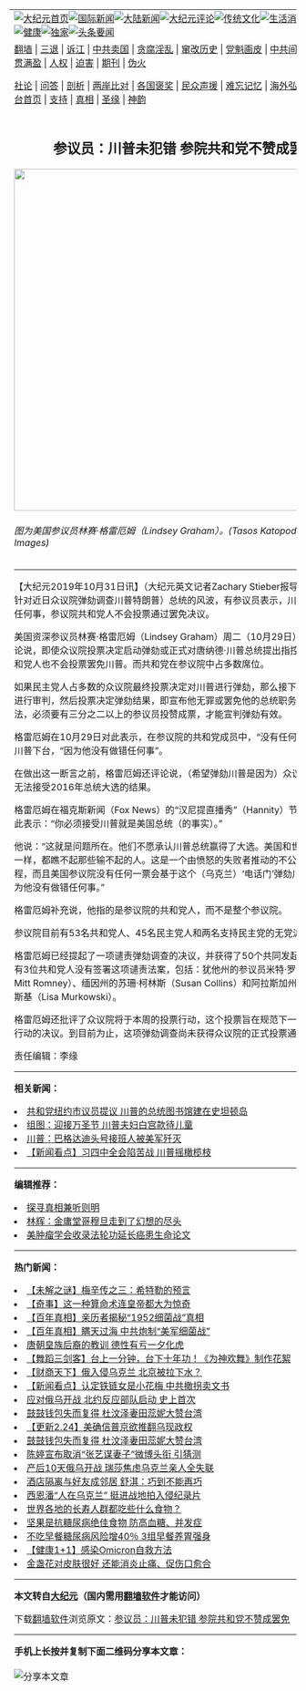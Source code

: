 <a name="1" id="1" target="_blank"></a><span id="1"></span>
<table align=center border="0"><tr><td colspan="2" VALIGN=TOP><a href="https://github.com/qtfwow338/djy/blob/master/gb/nf1351518.md#1"><img src="https://raw.githubusercontent.com/qtfwow338/www/master/t/djy/1.jpg" title="大纪元首页" alt="大纪元首页"></a><a href="https://github.com/qtfwow338/djy/blob/master/gb/n24hr.md#1"><img src="https://raw.githubusercontent.com/qtfwow338/www/master/t/djy/3.jpg" title="国际新闻" alt="国际新闻"></a><a href="https://github.com/qtfwow338/djy/blob/master/gb/nsc413.md#1"><img src="https://raw.githubusercontent.com/qtfwow338/www/master/t/djy/4.jpg" title="大陆新闻" alt="大陆新闻"></a><a href="https://github.com/qtfwow338/djy/blob/master/gb/news392.md#1"><img src="https://raw.githubusercontent.com/qtfwow338/www/master/t/djy/5.jpg" title="大纪元评论" alt="大纪元评论"></a><a href="https://github.com/qtfwow338/djy/blob/master/gb/news2007.md#1"><img src="https://raw.githubusercontent.com/qtfwow338/www/master/t/djy/6.jpg" title="传统文化" alt="传统文化"></a><a href="https://github.com/qtfwow338/djy/blob/master/gb/news2008.md#1"><img src="https://raw.githubusercontent.com/qtfwow338/www/master/t/djy/7.jpg" title="生活消费" alt="生活消费"></a><a href="https://github.com/qtfwow338/djy/blob/master/gb/ncyule.md#1"><img src="https://raw.githubusercontent.com/qtfwow338/www/master/t/djy/8.jpg" title="娱乐休闲" alt="娱乐休闲"></a><a href="https://github.com/qtfwow338/djy/blob/master/gb/nsc1002.md#1"><img src="https://raw.githubusercontent.com/qtfwow338/www/master/t/djy/9.jpg" title="健康" alt="健康"></a><a href="https://github.com/qtfwow338/djy/blob/master/gb/nf6092.md#1"><img src="https://raw.githubusercontent.com/qtfwow338/www/master/t/djy/10a.jpg" title="独家" alt="独家"></a><a href="https://github.com/qtfwow338/djy/blob/master/gb/nf4514.md#1"><img src="https://raw.githubusercontent.com/qtfwow338/www/master/t/djy/12a.jpg" title="头条要闻" alt="头条要闻"></a></td></tr>
<tr><td colspan="2" VALIGN=TOP><a target="_blank" href="https://github.com/qtfwow338/www/blob/master/README.md?zsrh#1">翻墙</a> | <a target="_blank" href="https://github.com/qtfwow338/djy/blob/master/gb/nf5657.md#1">三退</a> | <a target="_blank" href="https://github.com/qtfwow338/djy/blob/master/gb/nf6124.md#1">诉江</a> | <a target="_blank" href="https://github.com/qtfwow338/djy/blob/master/gb/nf1176117.md#1">中共卖国</a> | <a target="_blank" href="https://github.com/qtfwow338/djy/blob/master/gb/nf5773.md#1">贪腐淫乱</a> | <a target="_blank" href="https://github.com/qtfwow338/djy/blob/master/gb/nf1176115.md#1">窜改历史</a> | <a target="_blank" href="https://github.com/qtfwow338/djy/blob/master/gb/nf1176107.md#1">党魁画皮</a> | <a target="_blank" href="https://github.com/qtfwow338/djy/blob/master/gb/nf1320400.md#1">中共间谍</a> | <a target="_blank" href="https://github.com/qtfwow338/djy/blob/master/gb/nf1176114.md#1">破坏传统</a> | <a target="_blank" href="https://github.com/qtfwow338/ntdtv/blob/master/gb/prog447_1.md#1">恶贯满盈</a> | <a target="_blank" href="https://github.com/qtfwow338/djy/blob/master/gb/ncid278.md#1">人权</a> | <a target="_blank" href="https://github.com/qtfwow338/djy/blob/master/gb/nf1176111.md#1">迫害</a> | <a target="_blank" href="https://gitlab.com/szzdlab/mh-qikan/blob/master/README.md#1">期刊</a> | <a target="_blank" href="https://github.com/qtfwow338/djy/blob/master/gb/nf5562.md#1">伪火</a></p><p><a target="_blank" href="https://github.com/qtfwow338/djy/blob/master/gb/9p.md#1">社论</a> | <a target="_blank" href="https://github.com/qtfwow338/djy/blob/master/gb/nf4378.md#1">问答</a> | <a target="_blank" href="https://github.com/qtfwow338/djy/blob/master/gb/nf5792.md#1">剖析</a> | <a target="_blank" href="https://github.com/qtfwow338/djy/blob/master/gb/nf5735.md#1">两岸比对</a> | <a target="_blank" href="https://github.com/qtfwow338/djy/blob/master/gb/nf6119.md#1">各国褒奖</a> | <a target="_blank" href="https://github.com/qtfwow338/djy/blob/master/gb/nf6120.md#1">民众声援</a> | <a target="_blank" href="https://github.com/qtfwow338/djy/blob/master/gb/nf1188594.md#1">难忘记忆</a> | <a target="_blank" href="https://github.com/qtfwow338/djy/blob/master/gb/nf3180.md#1">海外弘传</a> | <a target="_blank" href="https://github.com/qtfwow338/djy/blob/master/gb/nf5410.md#1">万人上访</a> | <a target="_blank" href="https://github.com/qtfwow338/www/blob/master/README.md?zsrh#1">平台首页</a> | <a target="_blank" href="https://github.com/qtfwow338/djy/blob/master/gb/nf4386.md#1">支持</a> | <a target="_blank" href="https://github.com/qtfwow338/djy/blob/master/gb/nf4389.md#1">真相</a> | <a target="_blank" href="https://github.com/qtfwow338/djy/blob/master/gb/nf5790.md#1">圣缘</a> | <a target="_blank" href="https://github.com/qtfwow338/djy/blob/master/gb/nf4786.md#1">神韵</a></td></tr>
<tr><td VALIGN=TOP width="626"><h2 align=center>参议员：川普未犯错 参院共和党不赞成罢免</h2>
<img width="600" src="https://i.epochtimes.com/assets/uploads/2019/10/lindsey-graham-1200x798-600x400.jpg" />
<h6>图为美国参议员林赛·格雷厄姆（Lindsey Graham）。(Tasos Katopodis/Getty Images)
</h6>
<hr>
	<p>【大纪元2019年10月31日讯】（大纪元英文记者Zachary Stieber报导／高杉编译）针对近日众议院<ahref="https://github.com/qtfwow338/djy/blob/master/gb/tag/%E5%BC%B9%E5%8A%BE%E8%B0%83%E6%9F%A5.md#1">弹劾调查</a><ahref="https://github.com/qtfwow338/djy/blob/master/gb/tag/%E5%B7%9D%E6%99%AE.md#1">川普</a><ahref="https://github.com/qtfwow338/djy/blob/master/gb/tag/%E7%89%B9%E6%9C%97%E6%99%AE.md#1">特朗普</a>）总统的风波，有参议员表示，川普并没有做错任何事，参议院共和党人不会投票通过罢免决议。</p>
<p>美国资深参议员林赛·<ahref="https://github.com/qtfwow338/djy/blob/master/gb/tag/%E6%A0%BC%E9%9B%B7%E5%8E%84%E5%A7%86.md#1">格雷厄姆</a>（Lindsey Graham）周二（10月29日）对此问题评论说，即使众议院投票决定启动弹劾或正式对唐纳德·<ahref="https://github.com/qtfwow338/djy/blob/master/gb/tag/%E5%B7%9D%E6%99%AE.md#1">川普</a>总统提出指控，参议院的共和党人也不会投票罢免川普。而共和党在参议院中占多数席位。</p>
<p>如果民主党人占多数的众议院最终投票决定对川普进行弹劾，那么接下来将由参议院进行审判，然后投票决定弹劾结果，即宣布他无罪或罢免他的总统职务。根据美国宪法，必须要有三分之二以上的参议员投赞成票，才能宣判弹劾有效。</p>
<p><ahref="https://github.com/qtfwow338/djy/blob/master/gb/tag/%E6%A0%BC%E9%9B%B7%E5%8E%84%E5%A7%86.md#1">格雷厄姆</a>在10月29日对此表示，在参议院的共和党成员中，“没有任何一票”会赞成让川普下台，“因为他没有做错任何事”。</p>
<p>在做出这一断言之前，格雷厄姆还评论说，（希望弹劾川普是因为）众议院的民主党人无法接受2016年总统大选的结果。</p>
<p>格雷厄姆在福克斯新闻（Fox News）的“汉尼提直播秀”（Hannity）节目上露面时对此表示：“你必须接受川普就是美国总统（的事实）。”</p>
<p>他说：“这就是问题所在。他们不愿承认川普总统赢得了大选。美国和世界上其它国家一样，都瞧不起那些输不起的人。这是一个由愤怒的失败者推动的不公平的弹劾过程，而且美国参议院没有任何一票会基于这个（乌克兰）‘电话门’弹劾川普总统，因为他没有做错任何事。”</p>
<p>格雷厄姆补充说，他指的是参议院的共和党人，而不是整个参议院。</p>
<p>参议院目前有53名共和党人、45名民主党人和两名支持民主党的无党派人士。</p>
<p>格雷厄姆已经提起了一项谴责<ahref="https://github.com/qtfwow338/djy/blob/master/gb/tag/%E5%BC%B9%E5%8A%BE%E8%B0%83%E6%9F%A5.md#1">弹劾调查</a>的决议，并获得了50个共同发起人的支持。只有3位共和党人没有签署这项谴责法案，包括：犹他州的参议员米特·罗姆尼（sens. Mitt Romney）、缅因州的苏珊·柯林斯（Susan Collins）和阿拉斯加州的丽莎·穆尔科斯基（Lisa Murkowski）。</p>
<p>格雷厄姆还批评了众议院将于本周的投票行动，这个投票旨在规范下一阶段弹劾调查行动的决议。到目前为止，这项弹劾调查尚未获得众议院的正式投票通过。#</p>
<p>责任编辑：李缘</p>
	
<hr>


<strong>相关新闻：</strong>
<li><a href="https://github.com/qtfwow338/djy/blob/master/gb/19/10/1/n11559066.md#1">共和党纽约市议员提议 川普的总统图书馆建在史坦顿岛</a></li>
<li><a href="https://github.com/qtfwow338/djy/blob/master/gb/19/10/29/n11619398.md#1">组图：迎接万圣节 川普夫妇白宫款待儿童</a></li>
<li><a href="https://github.com/qtfwow338/djy/blob/master/gb/19/10/29/n11620351.md#1">川普：巴格达迪头号接班人被美军歼灭</a></li>
<li><a href="https://github.com/qtfwow338/djy/blob/master/gb/19/10/29/n11620500.md#1">【新闻看点】习四中全会陷苦战 川普摇橄榄枝</a></li>
<hr>


<strong>编辑推荐：</strong>
<li><a href="https://github.com/upjkzu3674/djy/blob/master/gb/11/6/17/n3289382.md?dfh#1" target="_blank">探寻真相兼听则明</a></li><li><a href="https://github.com/tsiac2612/djy/blob/master/gb/18/10/18/n10793353.md#1" target="_blank">林辉：金庸堂哥穆旦走到了幻想的尽头</a></li><li><a href="https://github.com/tsiac2612/djy/blob/master/gb/16/6/16/n8005208.md#1" target="_blank">美肿瘤学会收录法轮功延长癌患生命论文</a></li>
<hr>

<strong>热门新闻：</strong>
<li><a href="https://github.com/qtfwow338/djy/blob/master/gb/22/2/3/n13553506.md#1">【未解之谜】梅辛传之三：希特勒的预言</a></li>
<li><a href="https://github.com/qtfwow338/djy/blob/master/gb/22/2/17/n13582748.md#1">【奇事】这一种算命术连皇帝都大为惊奇</a></li>
<li><a href="https://github.com/qtfwow338/djy/blob/master/gb/22/2/14/n13576716.md#1">【百年真相】亲历者揭秘“1952细菌战”真相</a></li>
<li><a href="https://github.com/qtfwow338/djy/blob/master/gb/22/2/14/n13576687.md#1">【百年真相】瞒天过海 中共炮制“美军细菌战”</a></li>
<li><a href="https://github.com/qtfwow338/djy/blob/master/gb/22/1/27/n13533579.md#1">唐朝皇族后裔的教训 德性有亏一夕化虎</a></li>
<li><a href="https://github.com/qtfwow338/djy/blob/master/gb/22/2/27/n13607928.md#1">【舞蹈三剑客】台上一分钟，台下十年功！《为神欢舞》制作花絮</a></li>
<li><a href="https://github.com/qtfwow338/djy/blob/master/gb/22/2/25/n13605539.md#1">【财商天下】俄入侵乌克兰 北京被拉下水？</a></li>
<li><a href="https://github.com/qtfwow338/djy/blob/master/gb/22/2/25/n13605772.md#1">【新闻看点】认定铁链女是小花梅 中共撤拐卖文书</a></li>
<li><a href="https://github.com/qtfwow338/djy/blob/master/gb/22/2/25/n13605758.md#1">应对俄乌开战 北约反应部队启动 史上首次</a></li>
<li><a href="https://github.com/qtfwow338/djy/blob/master/gb/22/2/24/n13603115.md#1">鼓鼓钱包失而复得 杜汶泽妻田蕊妮大赞台湾</a></li>
<li><a href="https://github.com/qtfwow338/djy/blob/master/gb/22/2/24/n13602624.md#1">【更新2.24】美确信普京欲推翻乌现政权</a></li>
<li><a href="https://github.com/qtfwow338/djy/blob/master/gb/22/2/24/n13603115.md#1">鼓鼓钱包失而复得 杜汶泽妻田蕊妮大赞台湾</a></li>
<li><a href="https://github.com/qtfwow338/djy/blob/master/gb/22/2/25/n13605706.md#1">陈婷宣布取消“张艺谋妻子”微博头衔 引猜测</a></li>
<li><a href="https://github.com/qtfwow338/djy/blob/master/gb/22/2/24/n13602961.md#1">产后10天俄乌开战 瑞莎焦虑乌克兰亲人全失联</a></li>
<li><a href="https://github.com/qtfwow338/djy/blob/master/gb/22/2/24/n13603338.md#1">酒店隔离与好友成邻居 舒淇：巧到不能再巧</a></li>
<li><a href="https://github.com/qtfwow338/djy/blob/master/gb/22/2/25/n13604262.md#1">西恩潘“人在乌克兰” 挺进战地拍入侵纪录片</a></li>
<li><a href="https://github.com/qtfwow338/djy/blob/master/gb/22/2/24/n13602100.md#1">世界各地的长寿人群都吃些什么食物？</a></li>
<li><a href="https://github.com/qtfwow338/djy/blob/master/gb/22/2/25/n13604960.md#1">坚果是抗糖尿病绝佳食物 防高血糖、并发症</a></li>
<li><a href="https://github.com/qtfwow338/djy/blob/master/gb/22/2/18/n13586671.md#1">不吃早餐糖尿病风险增40％ 3组早餐养胃强身</a></li>
<li><a href="https://github.com/qtfwow338/djy/blob/master/gb/22/2/24/n13602266.md#1">【健康1+1】感染Omicron自救方法</a></li>
<li><a href="https://github.com/qtfwow338/djy/blob/master/gb/22/2/24/n13602281.md#1">金盏花对皮肤很好 还能消炎止痛、促伤口愈合</a></li>
<hr>

<strong>本文转自<a href="https://www.epochtimes.com">大纪元</a>（国内需用<a href="https://github.com/qtfwow338/www/blob/master/README.md#8">翻墙软件</a>才能访问）</strong><p>下载<a href="https://github.com/qtfwow338/www/blob/master/README.md#8">翻墙软件</a>浏览原文：<a href="https://www.epochtimes.com/gb/19/10/30/n11623327.htm">参议员：川普未犯错 参院共和党不赞成罢免</a></p><hr>

<strong>手机上长按并复制下面二维码分享本文章：</strong><br><br><img src="https://chart.apis.google.com/chart?cht=qr&chs=240x240&choe=UTF-8&chld=M|2&chl=https://github.com/qtfwow338/djy/blob/master/gb/19/10/30/n11623327.md%231" title="分享本文章"></td><td VALIGN=TOP><a href="https://github.com/qtfwow338/djy/blob/master/gb/16/1/21/n4622075.md?dfh#1" target="_blank"><img src="https://raw.githubusercontent.com/qtfwow338/djy/master/gb/300/wei-f1.jpg" title="中共的伪火骗局"  alt="中共的伪火骗局"></a><br><a href="https://github.com/qtfwow338/www/blob/master/README.md?dfh#9" target="_blank"><img src="https://raw.githubusercontent.com/qtfwow338/djy/master/gb/300/yong-h.jpg" title="永恒的见证"  alt="永恒的见证"></a><br><a href="https://github.com/qtfwow338/djy/blob/master/gb/13/9/29/n3974789.md?dfh#1" target="_blank"><img src="https://raw.githubusercontent.com/qtfwow338/djy/master/gb/300/shang-lnz.jpg" title="善良女子被中共投男牢"  alt="善良女子被中共投男牢"></a><br><a href="https://github.com/qtfwow338/djy/blob/master/gb/16/3/16/n4663449.md?dfh#1" target="_blank"><img src="https://raw.githubusercontent.com/qtfwow338/djy/master/gb/300/huo-z3.jpg" title="警卫目击活摘器官"  alt="警卫目击活摘器官"></a><br><a href="https://github.com/qtfwow338/djy/blob/master/gb/16/8/7/n8177641.md?dfh#1" target="_blank"><img src="https://raw.githubusercontent.com/qtfwow338/djy/master/gb/300/huo-z4.jpg" title="证人描述活摘恐怖"  alt="证人描述活摘恐怖"></a><br><a href="https://github.com/qtfwow338/djy/blob/master/gb/10/4/19/n2881569.md?dfh#1" target="_blank"><img src="https://raw.githubusercontent.com/qtfwow338/djy/master/gb/300/huo-z1.jpg" title="揭开活摘器官黑幕"  alt="揭开活摘器官黑幕"></a><br><a href="https://github.com/qtfwow338/djy/blob/master/gb/10/11/7/n3077476.md?dfh#1" target="_blank"><img src="https://raw.githubusercontent.com/qtfwow338/djy/master/gb/300/ma-ks.jpg" title="马克思的成魔之路"  alt="马克思的成魔之路"></a><br><a href="https://github.com/qtfwow338/djy/blob/master/gb/14/6/9/n4173977.md?dfh#1" target="_blank"><img src="https://raw.githubusercontent.com/qtfwow338/djy/master/gb/300/chang-zs.jpg" title="藏字石 蕴天机"  alt="藏字石 蕴天机"></a><br><a href="https://github.com/qtfwow338/djy/blob/master/gb/18/5/10/n10381511.md?dfh#1" target="_blank"><img src="https://raw.githubusercontent.com/qtfwow338/djy/master/gb/300/st1.jpg" title="关注三亿人三退"  alt="关注三亿人三退"></a><br><a href="https://github.com/qtfwow338/djy/blob/master/gb/18/3/21/n10237682.md?dfh#1" target="_blank"><img src="https://raw.githubusercontent.com/qtfwow338/djy/master/gb/300/jie-t.jpg" title="解体中共复兴中华"  alt="解体中共复兴中华"></a><br><a href="https://github.com/qtfwow338/djy/blob/master/gb/9/2/9/n2422991.md?dfh#1" target="_blank"><img src="https://raw.githubusercontent.com/qtfwow338/djy/master/gb/300/gao-zs.jpg" title="中共迫害良心律师"  alt="中共迫害良心律师"></a><br><a href="https://github.com/qtfwow338/djy/blob/master/gb/18/12/9/n10900044.md?dfh#1" target="_blank"><img src="https://raw.githubusercontent.com/qtfwow338/djy/master/gb/300/sj1.jpg" title="三百多万人举报江泽民"  alt="三百多万人举报江泽民"></a><br><a href="https://github.com/qtfwow338/djy/blob/master/gb/18/8/28/n10672014.md?dfh#1" target="_blank"><img src="https://raw.githubusercontent.com/qtfwow338/djy/master/gb/300/sj2.jpg" title="这些官员为何起诉江泽民"  alt="这些官员为何起诉江泽民"></a><br><a href="https://github.com/qtfwow338/djy/blob/master/gb/8/12/18/n2367165.md?dfh#1" target="_blank"><img src="https://raw.githubusercontent.com/qtfwow338/djy/master/gb/300/liangan.jpg" title="海峡两岸的强烈对比"  alt="海峡两岸的强烈对比"></a><br><a href="https://github.com/qtfwow338/djy/blob/master/gb/15/12/10/n4593139.md?dfh#1" target="_blank"><img src="https://raw.githubusercontent.com/qtfwow338/djy/master/gb/300/jia-ndzl.jpg" title="加拿大总理的贺信"  alt="加拿大总理的贺信"></a><br><a href="https://github.com/qtfwow338/djy/blob/master/gb/11/6/17/n3289382.md?dfh#1" target="_blank"><img src="https://raw.githubusercontent.com/qtfwow338/djy/master/gb/300/xiao-wd.jpg" title="探寻真相兼听则明"  alt="探寻真相兼听则明"></a><br><a href="https://github.com/qtfwow338/djy/blob/master/gb/18/10/27/n10812623.md?dfh#1" target="_blank"><img src="https://raw.githubusercontent.com/qtfwow338/djy/master/gb/300/yindu.jpg" title="印度媒体报道东方"  alt="印度媒体报道东方"></a><br><a href="https://github.com/qtfwow338/djy/blob/master/gb/18/6/9/n10469652.md?dfh#1" target="_blank"><img src="https://raw.githubusercontent.com/qtfwow338/djy/master/gb/300/xie-j.jpg" title="不一样的海外校园"  alt="不一样的海外校园"></a><br><a href="https://github.com/qtfwow338/djy/blob/master/gb/7/4/5/n1669415.md?dfh#1" target="_blank"><img src="https://raw.githubusercontent.com/qtfwow338/djy/master/gb/300/li-up.jpg" title="从大师到徒弟的传奇"  alt="从大师到徒弟的传奇"></a><br><a href="https://github.com/qtfwow338/djy/blob/master/gb/17/5/26/n9191512.md?dfh#1" target="_blank"><img src="https://raw.githubusercontent.com/qtfwow338/djy/master/gb/300/zfl2.jpg" title="亿万人与东方一本奇书"  alt="亿万人与东方一本奇书"></a><br><a href="https://github.com/qtfwow338/djy/blob/master/gb/13/11/27/n4020290.md?dfh#1" target="_blank"><img src="https://raw.githubusercontent.com/qtfwow338/djy/master/gb/300/zhen-h.jpg" title="大陆见不到的震撼场面"  alt="大陆见不到的震撼场面"></a><br><a href="https://github.com/qtfwow338/djy/blob/master/gb/15/7/17/n4482910.md?dfh#1" target="_blank"><img src="https://raw.githubusercontent.com/qtfwow338/djy/master/gb/300/dalu-sk.jpg" title="人心向善 大陆当初盛况"  alt="人心向善 大陆当初盛况"></a><br><a href="https://github.com/qtfwow338/djy/blob/master/gb/19/1/5/n10955468.md?dfh#1" target="_blank"><img src="https://raw.githubusercontent.com/qtfwow338/djy/master/gb/300/zfl1.jpg" title="追寻真理 这书讲什么"  alt="追寻真理 这书讲什么"></a><br><a href="https://github.com/qtfwow338/www/blob/master/README.md?dfh#1" target="_blank"><img src="https://raw.githubusercontent.com/qtfwow338/djy/master/gb/300/fq1.jpg" title="下载免费翻墙软件"  alt="下载免费翻墙软件"></a><br></td></tr></table>
